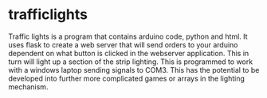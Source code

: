 # trafficlights
Traffic lights is a program that contains arduino code, python and html. It uses flask to create a web server that will send orders to your arduino dependent on what button is clicked in the webserver application. This in turn will light up a section of the strip lighting. This is programmed to work with a windows laptop sending signals to COM3. This has the potential to be developed into further more complicated games or arrays in the lighting mechanism.

